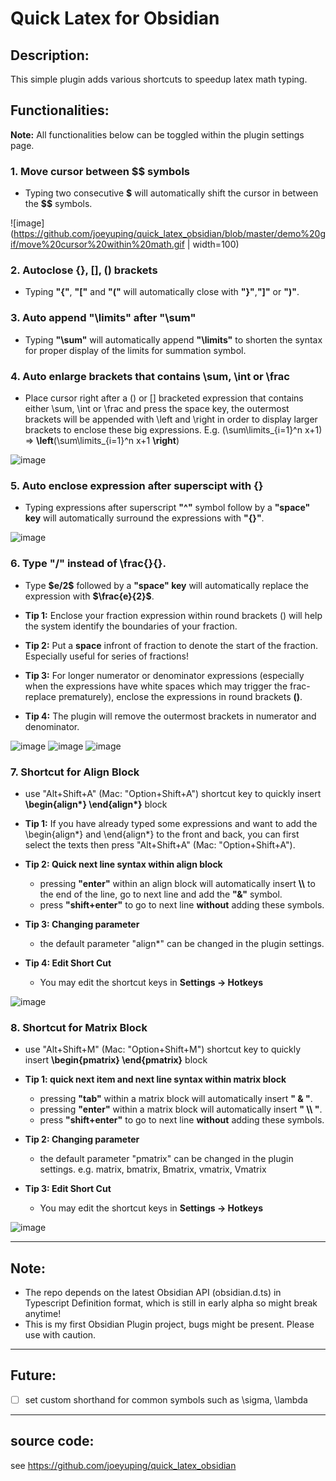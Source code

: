 # Quick Latex for Obsidian

## Description:
This simple plugin adds various shortcuts to speedup latex math typing.

## Functionalities:

**Note:** All functionalities below can be toggled within the plugin settings page.

### 1. Move cursor between \$\$ symbols
* Typing two consecutive **\$** will automatically shift the cursor in between the **\$\$** symbols.  

![image](https://github.com/joeyuping/quick_latex_obsidian/blob/master/demo%20gif/move%20cursor%20within%20math.gif | width=100)

### 2. Autoclose {}, [], () brackets
* Typing **"{"**, **"["** and **"("** will automatically close with **"}"**,**"]"** or **")"**.  

### 3. Auto append "\limits" after "\sum"
* Typing **"\sum"** will automatically append **"\limits"** to shorten the syntax for proper display of the limits for summation symbol.

### 4. Auto enlarge brackets that contains \sum, \int or \frac
* Place cursor right after a () or [] bracketed expression that contains either \sum, \int or \frac and press the space key, the outermost brackets will be appended with \left and \right in order to display larger brackets to enclose these big expressions. E.g. (\sum\limits_{i=1}^n x+1) => **\left**(\sum\limits_{i=1}^n x+1 **\right**)

![image](https://github.com/joeyuping/quick_latex_obsidian/blob/master/demo%20gif/enlarge%20bracket.gif)

### 5. Auto enclose expression after superscipt with {}
* Typing expressions after superscript **"^"** symbol follow by a **"space" key** will automatically surround the expressions with **"{}"**.  

![image](https://github.com/joeyuping/quick_latex_obsidian/blob/master/demo%20gif/superscript.gif)

### 6. Type "/" instead of \frac{}{}.
* Type **\$e/2\$** followed by a **"space" key** will automatically replace the expression with **\$\frac{e}{2}\$**.

* **Tip 1:** Enclose your fraction expression within round brackets () will help the system identify the boundaries of your fraction.  

* **Tip 2:** Put a **space** infront of fraction to denote the start of the fraction. Especially useful for series of fractions!  

* **Tip 3:** For longer numerator or denominator expressions (especially when the expressions have white spaces which may trigger the frac-replace prematurely), enclose the expressions in round brackets **()**.  

* **Tip 4:** The plugin will remove the outermost brackets in numerator and denominator.  

![image](https://github.com/joeyuping/quick_latex_obsidian/blob/master/demo%20gif/frac1.gif)
![image](https://github.com/joeyuping/quick_latex_obsidian/blob/master/demo%20gif/frac2.gif)
![image](https://github.com/joeyuping/quick_latex_obsidian/blob/master/demo%20gif/frac3.gif)

### 7. Shortcut for Align Block
* use "Alt+Shift+A" (Mac: "Option+Shift+A") shortcut key to quickly insert **\begin{align\*} \end{align\*}** block  

* **Tip 1:** If you have already typed some expressions and want to add the \begin{align\*} and \end{align\*} to the front and back, you can first select the texts then press "Alt+Shift+A" (Mac: "Option+Shift+A").  

* **Tip 2: Quick next line syntax within align block**  
    * pressing **"enter"** within an align block will automatically insert **\\\\** to the end of the line, go to next line and add the **"&"** symbol.  
    * press **"shift+enter"** to go to next line **without** adding these symbols.

* **Tip 3: Changing parameter**
    * the default parameter "align*" can be changed in the plugin settings.

* **Tip 4: Edit Short Cut**  
    * You may edit the shortcut keys in **Settings -> Hotkeys**  

![image](https://github.com/joeyuping/quick_latex_obsidian/blob/master/demo%20gif/align%20block.gif)

### 8. Shortcut for Matrix Block
* use "Alt+Shift+M" (Mac: "Option+Shift+M") shortcut key to quickly insert **\begin{pmatrix} \end{pmatrix}** block  

* **Tip 1: quick next item and next line syntax within matrix block**  
    * pressing **"tab"** within a matrix block will automatically insert **" & "**.
    * pressing **"enter"** within a matrix block will automatically insert **" \\\\ "**.
    * press **"shift+enter"** to go to next line **without** adding these symbols.  

* **Tip 2: Changing parameter**
    * the default parameter "pmatrix" can be changed in the plugin settings. e.g. matrix, bmatrix, Bmatrix, vmatrix, Vmatrix

* **Tip 3: Edit Short Cut**
    * You may edit the shortcut keys in **Settings -> Hotkeys**  

![image](https://github.com/joeyuping/quick_latex_obsidian/blob/master/demo%20gif/matrix%20block.gif)

---
## Note:
* The repo depends on the latest Obsidian API (obsidian.d.ts) in Typescript Definition format, which is still in early alpha so might break anytime!
* This is my first Obsidian Plugin project, bugs might be present. Please use with caution.

---
## Future:
- [ ] set custom shorthand for common symbols such as \sigma, \lambda

---
## source code:
see https://github.com/joeyuping/quick_latex_obsidian
